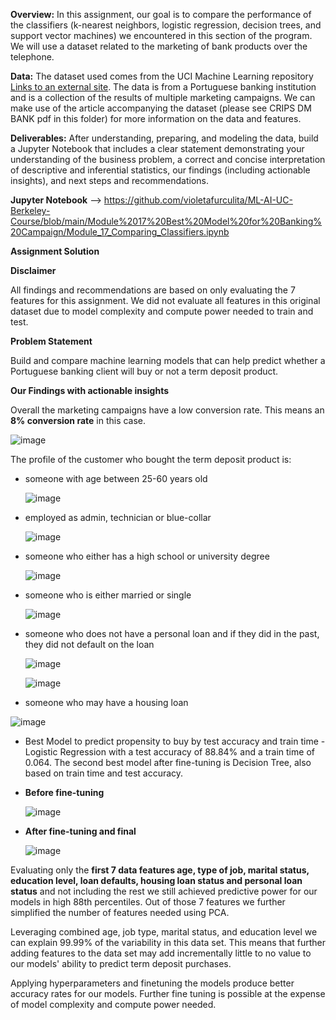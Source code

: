 **Overview:**
In this assignment, our goal is to compare the performance of the classifiers (k-nearest neighbors, logistic regression, decision trees, and support vector machines) we encountered in this section of the program. We will use a dataset related to the marketing of bank products over the telephone.

**Data:**
The dataset used comes from the UCI Machine Learning repository [Links to an external site](https://archive.ics.uci.edu/dataset/222/bank+marketing). The data is from a Portuguese banking institution and is a collection of the results of multiple marketing campaigns. We can make use of the article accompanying the dataset (please see CRIPS DM BANK pdf in this folder) for more information on the data and features.

**Deliverables:**
After understanding, preparing, and modeling the data, build a Jupyter Notebook that includes a clear statement demonstrating your understanding of the business problem, a correct and concise interpretation of descriptive and inferential statistics, our findings (including actionable insights), and next steps and recommendations.

**Jupyter Notebook** --> 
https://github.com/violetafurculita/ML-AI-UC-Berkeley-Course/blob/main/Module%2017%20Best%20Model%20for%20Banking%20Campaign/Module_17_Comparing_Classifiers.ipynb


**Assignment Solution**

**Disclaimer**

All findings and recommendations are based on only evaluating the 7 features for this assignment. We did not evaluate all features in this original dataset due to model complexity and compute power needed to train and test.

**Problem Statement**

Build and compare machine learning models that can help predict whether a Portuguese banking client will buy or not a term deposit product.

**Our Findings with actionable insights**

Overall the marketing campaigns have a low conversion rate. This means an **8% conversion rate** in this case.

![image](https://github.com/violetafurculita/ML-AI-UC-Berkeley-Course/assets/147281922/f6aa1d0d-e504-4733-ad66-18f1093f4ea0)


The profile of the customer who bought the term deposit product is:

* someone with age between 25-60 years old
  
  ![image](https://github.com/violetafurculita/ML-AI-UC-Berkeley-Course/assets/147281922/0ea18e90-240a-4721-9238-935c66397b39)

* employed as admin, technician or blue-collar

  ![image](https://github.com/violetafurculita/ML-AI-UC-Berkeley-Course/assets/147281922/bec74d63-a3f0-4b2c-8a9f-e2e0eacc1b00)

* someone who either has a high school or university degree

  ![image](https://github.com/violetafurculita/ML-AI-UC-Berkeley-Course/assets/147281922/0f165fa7-8e3a-49c0-aa10-22b2c5afdd59)

* someone who is either married or single

  ![image](https://github.com/violetafurculita/ML-AI-UC-Berkeley-Course/assets/147281922/45c46a4f-9ae1-4f02-9ad1-37b8790415ec)

* someone who does not have a personal loan and if they did in the past, they did not default on the loan
  
  ![image](https://github.com/violetafurculita/ML-AI-UC-Berkeley-Course/assets/147281922/c4a69a7e-63a9-45f6-b752-18b06fb1548a)


  ![image](https://github.com/violetafurculita/ML-AI-UC-Berkeley-Course/assets/147281922/9e757a18-8480-4a61-876e-ed9534a85acc)


* someone who may have a housing loan
  
![image](https://github.com/violetafurculita/ML-AI-UC-Berkeley-Course/assets/147281922/b58cfaee-92fc-4570-9b16-517b6685ec47)

* Best Model to predict propensity to buy by test accuracy and train time - Logistic Regression with a test accuracy of 88.84% and a train time of 0.064. The second best model after fine-tuning is Decision Tree, also based on train time and test accuracy.
* **Before fine-tuning**
  
  ![image](https://github.com/violetafurculita/ML-AI-UC-Berkeley-Course/assets/147281922/e947dcec-306a-4489-aa31-1669788432d6)

* **After fine-tuning and final**
  
  ![image](https://github.com/violetafurculita/ML-AI-UC-Berkeley-Course/assets/147281922/8b697f07-f2ac-4259-b21a-ae7f50595d51)

Evaluating only the **first 7 data features age, type of job, marital status, education level, loan defaults, housing loan status and personal loan status** and not including the rest we still achieved predictive power for our models in high 88th percentiles. Out of those 7 features we further simplified the number of features needed using PCA.

Leveraging combined age, job type, marital status, and education level we can explain 99.99% of the variability in this data set. This means that further adding features to the data set may add incrementally little to no value to our models' ability to predict term deposit purchases.

Applying hyperparameters and finetuning the models produce better accuracy rates for our models. Further fine tuning is possible at the expense of model complexity and compute power needed.
